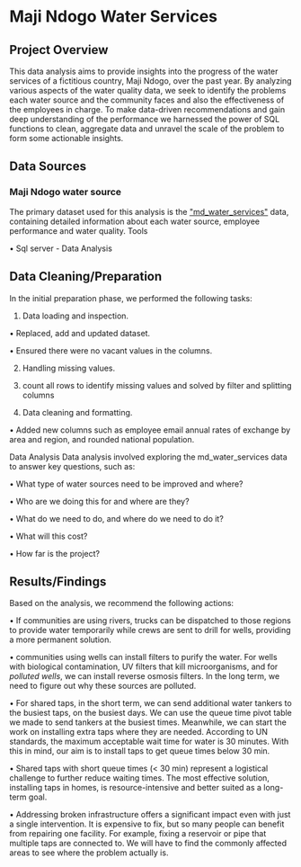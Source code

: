# Maji Ndogo Water Services

## Project Overview

This data analysis aims to provide insights into the progress of the water services of a fictitious country, Maji Ndogo, over the past year. By analyzing various aspects of the water quality data, we seek to identify the problems each water source and the community faces and also the effectiveness of the employees in charge. To make data-driven recommendations and gain deep understanding of the performance we harnessed the power of SQL functions to clean, aggregate data and unravel the scale of the problem to form some actionable insights.
## Data Sources

### Maji Ndogo water source
 
The primary dataset used for this analysis is the ["md_water_services"](https://https://drive.google.com/file/d/1nXeoG9nnSs4oiVvft3K9VFUfRiYzvTJF/view?usp=sharing) data, containing detailed information about each water source, employee performance and water quality.
Tools

•	Sql server - Data Analysis
## Data Cleaning/Preparation

In the initial preparation phase, we performed the following tasks:

1.	Data loading and inspection.

•	Replaced, add and updated dataset.

•	Ensured there were no vacant values in the columns.
    
2.	Handling missing values.

3.	count all rows to identify missing values and solved by filter and splitting columns

4.	Data cleaning and formatting.

•	Added new columns such as employee email annual rates of exchange by area and region, and rounded national population.

Data Analysis
Data analysis involved exploring the md_water_services data to answer key questions, such as:

•	What type of water sources need to be improved and where?

•	Who are we doing this for and where are they?

•	What do we need to do, and where do we need to do it?

•	What will this cost?

•	How far is the project?

## Results/Findings

Based on the analysis, we recommend the following actions:

•	If communities are using rivers, trucks can be dispatched to those regions to provide water temporarily while crews are sent to drill for wells, providing a more permanent solution. 

•	communities using wells can install filters to purify the water. For wells with biological contamination, UV filters that kill microorganisms, and for *polluted wells*, we can install reverse osmosis filters. In the long term, we need to figure out why these sources are polluted.

•	For shared taps, in the short term, we can send additional water tankers to the busiest taps, on the busiest days. We can use the queue time pivot table we made to send tankers at the busiest times. Meanwhile, we can start the work on installing extra taps where they are needed. According to UN standards, the maximum acceptable wait time for water is 30 minutes. With this in mind, our aim is to install taps to get queue times below 30 min. 

•	Shared taps with short queue times (< 30 min) represent a logistical challenge to further reduce waiting times. The most effective solution, installing taps in homes, is resource-intensive and better suited as a long-term goal. 

•	Addressing broken infrastructure offers a significant impact even with just a single intervention. It is expensive to fix, but so many people can benefit from repairing one facility. For example, fixing a reservoir or pipe that multiple taps are connected to. We will have to find the commonly affected areas to see where the problem actually is.




